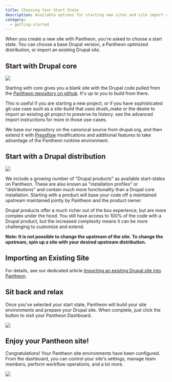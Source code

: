 ```yaml
---
title: Choosing Your Start State
description: Available options for starting new sites and site import considerations
category:
  - getting-started
---
```


When you create a new site with Pantheon, you're asked to choose a start state. You can choose a base Drupal version, a Pantheon optimized distribution, or import an existing Drupal site.

## Start with Drupal core

![](http://helpdesk.getpantheon.com/customer/portal/attachments/214002)

Starting with core gives you a blank site with the Drupal code pulled from the [Pantheon repository on github](https://github.com/pantheon-systems). It's up to you to build from there.

This is useful if you are starting a new project, or if you have sophisticated git-use case such as a site-build that uses drush_make or the desire to import an existing git project to preserve its history. see the advanced import instructions for more in those use-cases.

We base our repository on the canonical source from drupal.org, and then extend it with [Pressflow](http://pressflow.org/) modifications and additional features to take advantage of the Pantheon runtime environment.

## Start with a Drupal distribution

![](http://helpdesk.getpantheon.com/customer/portal/attachments/214003)

We include a growing number of "Drupal products" as available start-states on Pantheon. These are also known as "installation profiles" or "distributions" and contain much more functionality than a Drupal core installation. Starting with a product will base your code off a maintained upstream maintained jointly by Pantheon and the product owner.

Drupal products offer a much richer out of the box experience, but are more complex under the hood. You still have access to 100% of the code with a Drupal product, but the increased complexity means it can be more challenging to customize and extend.

**Note: It is not possible to change the upstream of the site. To change the upstream, spin up a site with your desired upstream distribution.**

## Importing an Existing Site

For details, see our dedicated article [Importing an existing Drupal site into Pantheon](http://helpdesk.getpantheon.com/customer/portal/articles/361251).

## Sit back and relax

Once you've selected your start state, Pantheon will build your site environments and prepare your Drupal site. When complete, just click the button to visit your Pantheon Dashboard.

![](http://helpdesk.getpantheon.com/customer/portal/attachments/214006)

## Enjoy your Pantheon site!

Congratulations! Your Pantheon site environments have been configured. From the dashboard, you can control your site's settings, manage team members, perform workflow operations, and a lot more.

![](http://helpdesk.getpantheon.com/customer/portal/attachments/214008)
